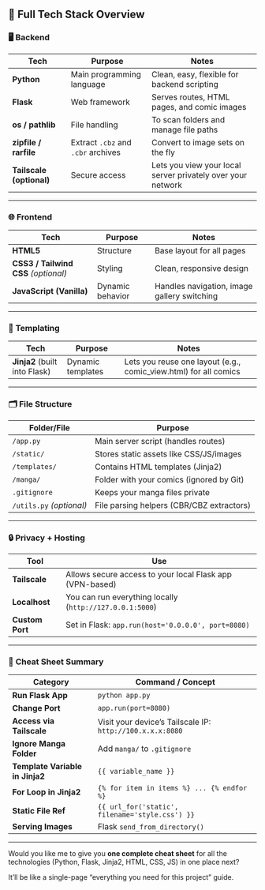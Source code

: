 ## 🧩 **Full Tech Stack Overview**

### 🖥️ **Backend**

| Tech | Purpose | Notes |
| --- | --- | --- |
| **Python** | Main programming language | Clean, easy, flexible for backend scripting |
| **Flask** | Web framework | Serves routes, HTML pages, and comic images |
| **os / pathlib** | File handling | To scan folders and manage file paths |
| **zipfile / rarfile** | Extract `.cbz` and `.cbr` archives | Convert to image sets on the fly |
| **Tailscale (optional)** | Secure access | Lets you view your local server privately over your network |

---

### 🌐 **Frontend**

| Tech | Purpose | Notes |
| --- | --- | --- |
| **HTML5** | Structure | Base layout for all pages |
| **CSS3 / Tailwind CSS** *(optional)* | Styling | Clean, responsive design |
| **JavaScript (Vanilla)** | Dynamic behavior | Handles navigation, image gallery switching |

---

### 🧱 **Templating**

| Tech | Purpose | Notes |
| --- | --- | --- |
| **Jinja2** (built into Flask) | Dynamic templates | Lets you reuse one layout (e.g., comic_view.html) for all comics |

---

### 🗂️ **File Structure**

| Folder/File | Purpose |
| --- | --- |
| `/app.py` | Main server script (handles routes) |
| `/static/` | Stores static assets like CSS/JS/images |
| `/templates/` | Contains HTML templates (Jinja2) |
| `/manga/` | Folder with your comics (ignored by Git) |
| `.gitignore` | Keeps your manga files private |
| `/utils.py` *(optional)* | File parsing helpers (CBR/CBZ extractors) |

---

### 🔒 **Privacy + Hosting**

| Tool | Use |
| --- | --- |
| **Tailscale** | Allows secure access to your local Flask app (VPN-based) |
| **Localhost** | You can run everything locally (`http://127.0.0.1:5000`) |
| **Custom Port** | Set in Flask: `app.run(host='0.0.0.0', port=8080)` |

---

### 🧠 **Cheat Sheet Summary**

| Category | Command / Concept |
| --- | --- |
| **Run Flask App** | `python app.py` |
| **Change Port** | `app.run(port=8080)` |
| **Access via Tailscale** | Visit your device’s Tailscale IP: `http://100.x.x.x:8080` |
| **Ignore Manga Folder** | Add `manga/` to `.gitignore` |
| **Template Variable in Jinja2** | `{{ variable_name }}` |
| **For Loop in Jinja2** | `{% for item in items %} ... {% endfor %}` |
| **Static File Ref** | `{{ url_for('static', filename='style.css') }}` |
| **Serving Images** | Flask `send_from_directory()` |

---

Would you like me to give you **one complete cheat sheet** for all the technologies (Python, Flask, Jinja2, HTML, CSS, JS) in one place next?

It’ll be like a single-page “everything you need for this project” guide.